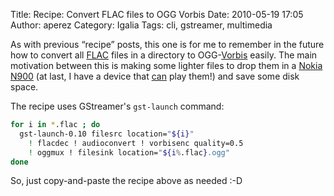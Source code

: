 Title: Recipe: Convert FLAC files to OGG Vorbis
Date: 2010-05-19 17:05
Author: aperez
Category: Igalia
Tags: cli, gstreamer, multimedia

As with previous “recipe” posts, this one is for me to remember in the
future how to convert all [FLAC][] files in a directory to
OGG-[Vorbis][] easily. The main motivation between this is making some
lighter files to drop them in a [Nokia N900][] (at last, I have a device
that [can][] play them!) and save some disk space.

The recipe uses GStreamer's `gst-launch` command:

```bash
for i in *.flac ; do
  gst-launch-0.10 filesrc location="${i}" 
    ! flacdec ! audioconvert ! vorbisenc quality=0.5 
    ! oggmux ! filesink location="${i%.flac}.ogg"
done
```

So, just copy-and-paste the recipe above as needed :-D

  [FLAC]: http://en.wikipedia.org/wiki/Flac
  [Vorbis]: http://en.wikipedia.org/wiki/Vorbis
  [Nokia N900]: http://maemo.nokia.com/n900/
  [can]: https://garage.maemo.org/projects/ogg
